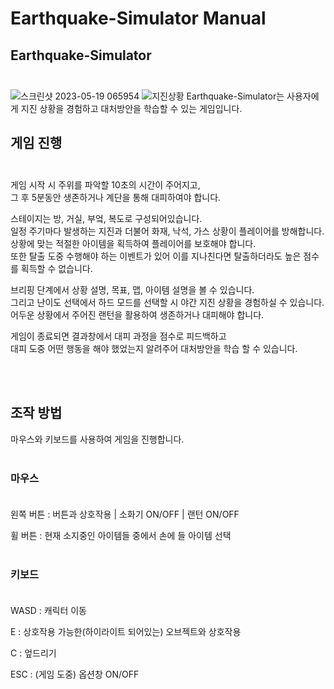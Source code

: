 # Earthquake-Simulator Manual

## Earthquake-Simulator<br/><br/>
![스크린샷 2023-05-19 065954](https://github.com/kbjun98/Earthquake-Simulator/assets/110660221/8c1f35f3-cd2f-47ca-8fa1-f3b3d628daed)
![지진상황](https://github.com/kbjun98/Earthquake-Simulator/assets/110660221/1edebdb8-7cf3-4fba-adaf-b47fa7c920d8)
Earthquake-Simulator는 사용자에게 지진 상황을 경험하고 대처방안을 학습할 수 있는 게임입니다.

## 게임 진행<br/><br/>
게임 시작 시 주위를 파악할 10초의 시간이 주어지고,  
그 후 5분동안 생존하거나 계단을 통해 대피하여야 합니다.  
  
스테이지는 방, 거실, 부엌, 복도로 구성되어있습니다.  
일정 주기마다 발생하는 지진과 더불어 화재, 낙석, 가스 상황이 플레이어를 방해합니다.  
상황에 맞는 적절한 아이템을 획득하여 플레이어를 보호해야 합니다.  
또한 탈출 도중 수행해야 하는 이벤트가 있어 이를 지나친다면 탈출하더라도 높은 점수를 획득할 수 없습니다.  
  
브리핑 단계에서 상황 설명, 목표, 맵, 아이템 설명을 볼 수 있습니다.  
그리고 난이도 선택에서 하드 모드를 선택할 시 야간 지진 상황을 경험하실 수 있습니다.  
어두운 상황에서 주어진 랜턴을 활용하여 생존하거나 대피해야 합니다.  
  
게임이 종료되면 결과창에서 대피 과정을 점수로 피드백하고  
대피 도중 어떤 행동을 해야 했었는지 알려주어 대처방안을 학습 할 수 있습니다.  
  
<br/><br/>
## 조작 방법
마우스와 키보드를 사용하여 게임을 진행합니다.<br/><br/>

### 마우스<br/><br/>
왼쪽 버튼 : 버튼과 상호작용 | 소화기 ON/OFF | 랜턴 ON/OFF  

휠 버튼 : 현재 소지중인 아이템들 중에서 손에 들 아이템 선택
<br/><br/>
### 키보드<br/><br/>
WASD : 캐릭터 이동

E : 상호작용 가능한(하이라이트 되어있는) 오브젝트와 상호작용

C : 엎드리기

ESC : (게임 도중) 옵션창 ON/OFF
